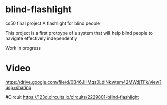 # blind-flashlight
cs50 final project A flashlight for blind people

This project is a first protoype of a system that will help blind people to navigate effectively independently

Work in progress
# Video
https://drive.google.com/file/d/0B46JHMqs0LdlNkwtem42MWdjTFk/view?usp=sharing 

#Circuit
https://123d.circuits.io/circuits/2229801-blind-flashlight

